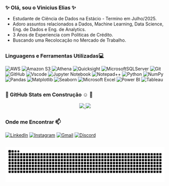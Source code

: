 ### ✨ Olá, sou o Vinicius Elias ✨
- Estudante de Ciência de Dados na Estácio - Termino em  Julho/2025.
- Adoro assuntos relacionados a Dados, Machine Learning, Data Science, Eng. de Dados e Eng. de Analytics.
- 3 Anos de Experiencia com Politicas de Crédito.
- Buscando uma Recolocação no Mercado de Trabalho.
##
### Linguagens e Ferramentas Utilizadas💻

  ![AWS](  https://img.shields.io/badge/Amazon_AWS-FF9900?style=for-the-badge&logo=amazonaws&logoColor=white)
  ![Amazon S3](https://img.shields.io/badge/Amazon%20S3-62a538?style=for-the-badge&logo=amazons3&logoColor=white)
  ![Athena](  https://img.shields.io/badge/Amazon_Athena-f58631?style=for-the-badge&logo=amazonaws&logoColor=white)
  ![Quicksight](https://img.shields.io/badge/Amazon_Quicksight-00b7f4?style=for-the-badge&logo=amazonaws&logoColor=white)
  ![MicrosoftSQLServer](https://img.shields.io/badge/Microsoft%20SQL%20Server-CC2927?style=for-the-badge&logo=microsoft%20sql%20server&logoColor=white)
  ![Git](https://img.shields.io/badge/GIT-E44C30?style=for-the-badge&logo=git&logoColor=white)
  ![GitHub](https://img.shields.io/badge/github-%23121011.svg?style=for-the-badge&logo=github&logoColor=white)
  ![Vscode](https://img.shields.io/badge/Vscode-007ACC?style=for-the-badge&logo=visual-studio-code&logoColor=white)
  ![Jupyter Notebook](https://img.shields.io/badge/Jupyter-F37626.svg?&style=for-the-badge&logo=Jupyter&logoColor=white)
  ![Notepad++](https://img.shields.io/badge/Notepad++-90E59A.svg?style=for-the-badge&logo=notepad%2b%2b&logoColor=black)
  ![Python](https://img.shields.io/badge/python-3670A0?style=for-the-badge&logo=python&logoColor=ffdd54)
  ![NumPy](https://img.shields.io/badge/numpy-%23013243.svg?style=for-the-badge&logo=numpy&logoColor=white)
  ![Pandas](https://img.shields.io/badge/pandas-%23150458.svg?style=for-the-badge&logo=pandas&logoColor=white)
  ![Matplotlib](https://img.shields.io/badge/Matplotlib-%23ffffff.svg?style=for-the-badge&logo=Matplotlib&logoColor=black)
  ![Seaborn](https://img.shields.io/badge/-Seaborn-3776AB?style=for-the-badge&logo=seaborn&logoColor=white&size=40x40)
  ![Microsoft Excel](https://img.shields.io/badge/Microsoft_Excel-217346?style=for-the-badge&logo=excel&logoColor=white)
  ![Power BI](https://img.shields.io/badge/power_bi-F2C811?style=for-the-badge&logo=powerbi&logoColor=black)
  ![Tableau](https://img.shields.io/badge/Tableau-E97627?style=for-the-badge&logo=Tableau&logoColor=white)
  
##
### :construction: GitHub Stats em Construção :relaxed: :construction:

<p align="center">
<a href="https://github.com/vigonel">
  <img loading="lazy" height="190em" src="https://github-readme-stats-vinicius-elias-projects-934e99c5.vercel.app/api?username=vigonel&show_icons=true&theme=highcontrast&locale=pt-br&rank_icon=github" />
  <img loading="lazy" height="190em" src="https://github-readme-stats-vinicius-elias-projects-934e99c5.vercel.app/api/top-langs/?username=vigonel&theme=highcontrast&locale=pt-br&layout=compact&langs_count=15" />
</a>
</p>


##
### Onde me Encontrar 📫
[![LinkedIn](https://img.shields.io/badge/-LinkedIn-%230077B5?style=for-the-badge&logo=linkedin&logoColor=white)](https://www.linkedin.com/in/vingonelias/)
[![Instagram](https://img.shields.io/badge/-Instagram-%23E4405F?style=for-the-badge&logo=instagram&logoColor=white)](https://www.instagram.com/vingon.elias/)
[![Gmail](https://img.shields.io/badge/-vingon.elias@gmail.com-333333?style=for-the-badge&logo=gmail&logoColor=red&link=mailto:vingon.elias@gmail.com)](mailto:vingon.elias@gmail.com)
[![Discord](https://img.shields.io/badge/Discord-%235865F2.svg?style=for-the-badge&logo=discord&logoColor=white)](https://discord.com/users/1371587448278352002)

##

![Snake animation](https://github.com/vigonel/vigonel/blob/output/github-contribution-grid-snake.svg)


<!--

**Vigonel/Vigonel** is a ✨ _special_ ✨ repository because its `README.md` (this file) appears on your GitHub profile.

Here are some ideas to get you started:

- 🔭 I’m currently working on ...
- 🌱 I’m currently learning ...
- 👯 I’m looking to collaborate on ...
- 🤔 I’m looking for help with ...
- 💬 Ask me about ...
- 📫 How to reach me: ...
- 😄 Pronouns: ...
- ⚡ Fun fact: ...



 
![GitHub Stats](https://github-readme-stats-vinicius-elias-projects-934e99c5.vercel.app/api?username=vigonel&show_icons=true&theme=highcontrast&locale=pt-br&rank_icon=github&card_width=450)

![Top Langs](https://github-readme-stats-vinicius-elias-projects-934e99c5.vercel.app/api/top-langs/?username=vigonel&theme=highcontrast&locale=pt-br&layout=compact&card_width=350&langs_count=15)
-->
